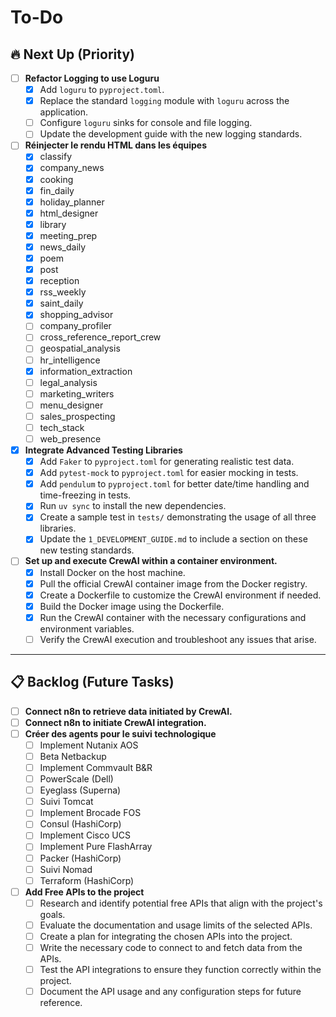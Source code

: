 # To-Do

## 🔥 Next Up (Priority)

* [ ] **Refactor Logging to use Loguru**
  * [x] Add `loguru` to `pyproject.toml`.
  * [x] Replace the standard `logging` module with `loguru` across the application.
  * [ ] Configure `loguru` sinks for console and file logging.
  * [ ] Update the development guide with the new logging standards.
  
* [ ] **Réinjecter le rendu HTML dans les équipes**
  * [x] classify
  * [x] company_news
  * [x] cooking
  * [x] fin_daily
  * [x] holiday_planner
  * [x] html_designer
  * [x] library
  * [x] meeting_prep
  * [x] news_daily
  * [x] poem
  * [x] post
  * [x] reception
  * [x] rss_weekly
  * [x] saint_daily
  * [x] shopping_advisor
  * [ ] company_profiler
  * [ ] cross_reference_report_crew
  * [ ] geospatial_analysis
  * [ ] hr_intelligence
  * [x] information_extraction
  * [ ] legal_analysis
  * [ ] marketing_writers
  * [ ] menu_designer
  * [ ] sales_prospecting
  * [ ] tech_stack
  * [ ] web_presence

* [x] **Integrate Advanced Testing Libraries**
  * [x] Add `Faker` to `pyproject.toml` for generating realistic test data.
  * [x] Add `pytest-mock` to `pyproject.toml` for easier mocking in tests.
  * [x] Add `pendulum` to `pyproject.toml` for better date/time handling and time-freezing in tests.
  * [x] Run `uv sync` to install the new dependencies.
  * [x] Create a sample test in `tests/` demonstrating the usage of all three libraries.
  * [x] Update the `1_DEVELOPMENT_GUIDE.md` to include a section on these new testing standards.

* [ ] **Set up and execute CrewAI within a container environment.**
  * [x] Install Docker on the host machine.
  * [x] Pull the official CrewAI container image from the Docker registry.
  * [x] Create a Dockerfile to customize the CrewAI environment if needed.
  * [x] Build the Docker image using the Dockerfile.
  * [x] Run the CrewAI container with the necessary configurations and environment variables.
  * [ ] Verify the CrewAI execution and troubleshoot any issues that arise.

---

## 📋 Backlog (Future Tasks)

* [ ] **Connect n8n to retrieve data initiated by CrewAI.**
* [ ] **Connect n8n to initiate CrewAI integration.**
* [ ] **Créer des agents pour le suivi technologique**
  * [ ] Implement Nutanix AOS
  * [ ] Beta Netbackup
  * [ ] Implement Commvault B&R
  * [ ] PowerScale (Dell)
  * [ ] Eyeglass (Superna)
  * [ ] Suivi Tomcat
  * [ ] Implement Brocade FOS
  * [ ] Consul (HashiCorp)
  * [ ] Implement Cisco UCS
  * [ ] Implement Pure FlashArray
  * [ ] Packer (HashiCorp)
  * [ ] Suivi Nomad
  * [ ] Terraform (HashiCorp)
* [ ] **Add Free APIs to the project**
  * [ ] Research and identify potential free APIs that align with the project's goals.
  * [ ] Evaluate the documentation and usage limits of the selected APIs.
  * [ ] Create a plan for integrating the chosen APIs into the project.
  * [ ] Write the necessary code to connect to and fetch data from the APIs.
  * [ ] Test the API integrations to ensure they function correctly within the project.
  * [ ] Document the API usage and any configuration steps for future reference.
